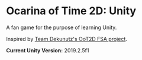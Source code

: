 # Ocarina of Time 2D: Unity
A fan game for the purpose of learning Unity.

Inspired by [Team Dekunutz's OoT2D FSA project](http://zfgc.com/forum/index.php?topic=30924).

**Current Unity Version:** 2019.2.5f1
